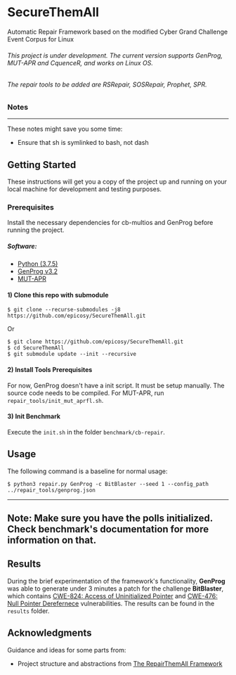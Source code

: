 # SecureThemAll
Automatic Repair Framework based on the modified Cyber Grand Challenge Event Corpus for Linux

###### This project is under development. The current version supports GenProg, MUT-APR and CquenceR, and works on Linux OS.
###### The repair tools to be added are RSRepair, SOSRepair, Prophet, SPR.

### Notes

---
These notes might save you some time:

* Ensure that sh is symlinked to bash, not dash

## Getting Started

These instructions will get you a copy of the project up and running on your local machine for development and testing purposes.

### Prerequisites

Install the necessary dependencies for cb-multios and GenProg before running the project.
<br/>
##### Software:
* [Python (3.7.5)](https://www.python.org/)
* [GenProg v3.2](https://github.com/squaresLab/genprog-code.git)
* [MUT-APR](https://fyassiri.wixsite.com/mutapr)

#### 1) Clone this repo with submodule
``` console
$ git clone --recurse-submodules -j8 https://github.com/epicosy/SecureThemAll.git
```

Or

``` console
$ git clone https://github.com/epicosy/SecureThemAll.git
$ cd SecureThemAll
$ git submodule update --init --recursive
```

#### 2) Install Tools Prerequisites
For now, GenProg doesn't have a init script. It must be setup manually. The source code needs to be compiled.
For MUT-APR, run ```repair_tools/init_mut_aprfl.sh```.

#### 3) Init Benchmark
Execute the ```init.sh``` in the folder ```benchmark/cb-repair```.

## Usage
The following command is a baseline for normal usage:

``` console
$ python3 repair.py GenProg -c BitBlaster --seed 1 --config_path ../repair_tools/genprog.json 
```
---
Note: Make sure you have the polls initialized. Check benchmark's documentation for more information on that. 
---


## Results
During the brief experimentation of the framework's functionality, **GenProg** was able to generate under 3 minutes a patch for the challenge **BitBlaster**, 
which contains [CWE-824: Access of Uninitialized Pointer](http://cwe.mitre.org/data/definitions/824.html) and [CWE-476: Null Pointer Derefernece](http://cwe.mitre.org/data/definitions/476.html) vulnerabilities. 
The results can be found in the ```results``` folder.


## Acknowledgments
Guidance and ideas for some parts from:

* Project structure and abstractions from [The RepairThemAll Framework](https://github.com/program-repair/RepairThemAll)